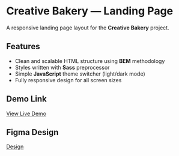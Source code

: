 # Creative Bakery — Landing Page

A responsive landing page layout for the **Creative Bakery** project.

## Features

-  Clean and scalable HTML structure using **BEM** methodology  
-  Styles written with **Sass** preprocessor  
-  Simple **JavaScript** theme switcher (light/dark mode)  
-  Fully responsive design for all screen sizes

## Demo Link

[View Live Demo](https://mykytalandar.github.io/creativeBakery-landing/)

## Figma Design

[Design](https://www.figma.com/design/dY3izAm0Vspsmra4lQWQIP/Bakerlab_FE-students?node-id=11342-1117&p=f)
